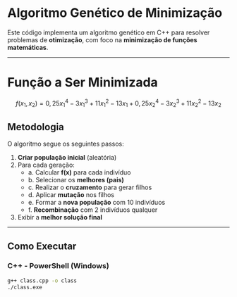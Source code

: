# Algoritmo Genético de Minimização

Este código implementa um algoritmo genético em C++ para resolver problemas de **otimização**, com foco na **minimização de funções matemáticas**.

---

# Função a Ser Minimizada

$$
f(x_1, x_2) = 0{,}25x_1^4 - 3x_1^3 + 11x_1^2 - 13x_1 + 0{,}25x_2^4 - 3x_2^3 + 11x_2^2 - 13x_2
$$

## Metodologia

O algoritmo segue os seguintes passos:

1. **Criar população inicial** (aleatória)
2. Para cada geração:
   - a. Calcular **f(x)** para cada indivíduo
   - b. Selecionar os **melhores (pais)**
   - c. Realizar o **cruzamento** para gerar filhos
   - d. Aplicar **mutação** nos filhos
   - e. Formar a **nova população** com 10 indivíduos
   - f. **Recombinação** com 2 indivíduos qualquer
3. Exibir a **melhor solução final**

---

## Como Executar

### C++ - PowerShell (Windows)

```bash
g++ class.cpp -o class
./class.exe



